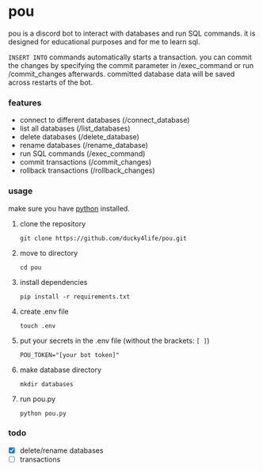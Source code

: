 # pou

pou is a discord bot to interact with databases and run SQL commands. it is designed for educational purposes and for me to learn sql.

`INSERT INTO` commands automatically starts a transaction. you can commit the changes by specifying the commit parameter in /exec_command or run /commit_changes afterwards. committed database data will be saved across restarts of the bot.

### features

- connect to different databases (/connect_database)
- list all databases (/list_databases)
- delete databases (/delete_database)
- rename databases (/rename_database)
- run SQL commands (/exec_command)
- commit transactions (/commit_changes)
- rollback transactions (/rollback_changes)

### usage

make sure you have [python](https://www.python.org/downloads/) installed.

1. clone the repository
   ```
   git clone https://github.com/ducky4life/pou.git
   ```
2. move to directory
   ```
   cd pou
   ```
3. install dependencies
   ```
   pip install -r requirements.txt
   ```
4. create .env file
   ```
   touch .env
   ```
5. put your secrets in the .env file (without the brackets: `[ ]`)
   ```
   POU_TOKEN="[your bot token]"
   ```
6. make database directory
   ```
   mkdir databases
   ```
7. run pou.py
   ```
   python pou.py
   ```

### todo

- [x] delete/rename databases
- [ ] transactions